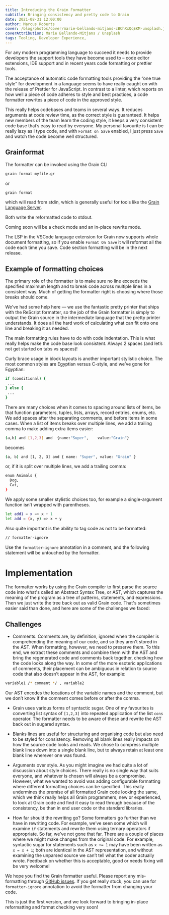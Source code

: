 ```yaml
---
title: Introducing the Grain Formatter
subtitle: Bringing consistency and pretty code to Grain
date: 2021-08-31 12:00:00
author: Marcus Roberts
cover: /blog/photos/cover/marie-bellando-mitjans-cBChXxQqEKM-unsplash.jpg
coverAttribution: Marie Bellando-Mitjans / Unsplash
tags: Tooling, Developer Experience, 
---
```


For any modern programming language to succeed it needs to provide developers the support tools they have become used to – code editor extensions, IDE support and in recent years code formatting or prettier tools.

The acceptance of automatic code formatting tools providing the “one true style” for development in a language seems to have really caught on with the release of Prettier for JavaScript. In contrast to a linter, which reports on how well a piece of code adheres to style and best practices, a code formatter rewrites a piece of code in the approved style.

This really helps codebases and teams in several ways. It reduces arguments at code review time, as the correct style is guaranteed. It helps new members of the team learn the coding style, it keeps a very consistent code base that’s easy to read by everyone. My personal favourite is I can be really lazy as I type code, and with `Format on Save` enabled, I just press `Save` and watch the code become well structured.


## Grainformat

The formatter can be invoked using the Grain CLI

```sh
grain format myfile.gr
```

or 

```sh
grain format  
``` 

which will read from stdin, which is generally useful for tools like the [Grain Language Server](https://github.com/grain-lang/grain-language-server).

Both write the reformatted code to stdout.

Coming soon will be a check mode and an in-place rewrite mode.

The LSP in the VSCode language extension for Grain now supports whole document formatting, so if you enable `Format On Save` it will reformat all the code each time you save. Code section formatting will be in the next release.


## Example of formatting choices

The primary role of the formatter is to make sure no line exceeds the specified maximum length and to break code across multiple lines in a consistent way. Much of getting the formatter right is choosing where those breaks should come.

We've had some help here — we use the fantastic pretty printer that ships with the ReScript formatter, so the job of the Grain formatter is simply to output the Grain source in the intermediate language that the pretty printer understands.  It does all the hard work of calculating what can fit onto one line and breaking it as needed.

The main formatting rules have to do with code indentation. This is what really helps make the code base look consistent. Always 2 spaces (and let’s not get started on tabs vs spaces)!

Curly brace usage in block layouts is another important stylistic choice. The most common styles are Egyptian versus C-style, and we’ve gone for Egyptian:

```sh
if (conditional) {
 ...
} else {
 ...
}
```

There are many choices when it comes to spacing around lists of items, be that function parameters, tuples, lists, arrays, record entries, enums, etc. We add spaces after the separating comments, and before items in some cases. When a list of items breaks over multiple lines, we add a trailing comma to make adding extra items easier:

```sh
(a,b) and [1,2,3] and  {name:"Super",    value:"Grain"}
```

becomes
```sh
(a, b) and [1, 2, 3] and { name: "Super", value: "Grain" } 
```

or, if it is split over multiple lines, we add a trailing comma:

```sh
enum Animals { 
  Dog, 
  Cat,
}
```


We apply some smaller stylistic choices too, for example a single-argument function isn’t wrapped with parentheses. 

```sh
let add1 = x => x + 1
let add = (x, y) => x + y
```

Also quite important is the ability to tag code as not to be formatted:

```sh
// formatter-ignore
```

Use the `formatter-ignore` annotation in a comment, and the following statement will be untouched by the formatter.

# Implementation

The formatter works by using the Grain compiler to first parse the source code into what's called an Abstract Syntax Tree, or AST, which captures the meaning of the program as a tree of patterns, statements, and expressions. Then we just write the tree back out as valid Grain code. That's sometimes easier said than done, and here are some of the challenges we faced:


## Challenges

-	Comments.   Comments are, by definition, ignored when the compiler is comprehending the meaning of our code, and so they aren't stored in the AST. When formatting, however, we need to preserve them. To this end, we extract these comments and combine them with the AST and bring the regenerated code and comments back together, checking how the code looks along the way. In some of the more esoteric applications of comments, their placement can be ambiguous in relation to source code that also doesn’t appear in the AST, for example:

```sh
variable1 /* comment */ , variable2
```

Our AST encodes the locations of the variable names and the comment, but we don’t know if the comment comes before or after the comma.

-	Grain uses various forms of syntactic sugar.  One of my favourites is converting list syntax of `[1,2,3]` into repeated application of the list `cons` operator. The formatter needs to be aware of these and rewrite the AST back out in sugared syntax.

- Blanks lines are useful for structuring and organising code but also need to be styled for consistency.  Removing all blank lines really impacts on how the source code looks and reads. We chose to compress multiple blank lines down into a single blank line, but to always retain at least one blank line wherever one was found.

-	Arguments over style. As you might imagine we had quite a lot of discussion about style choices. There really is no single way that suits everyone, and whatever is chosen will always be a compromise. However, what we wanted to avoid was adding configurable formatting where different formatting choices can be specified.  This really undermines the premise of all formatted Grain code looking the same, which we think really helps all Grain programmers, new or experienced, to look at Grain code and find it easy to read through because of the consistency, be than in end user code or the standard libraries.
-	How far should the rewriting go? Some formatters go further than we have in rewriting code. For example, we’ve seen some which will examine `if` statements and rewrite them using ternary operators if appropriate. So far, we’ve not gone that far. There are a couple of places where we might make changes from the original code. For example, syntactic sugar for statements such as `x += 1` may have been written as `x = x + 1`; both are identical in the AST representation, and without examining the unparsed source we can’t tell what the coder actually wrote. Feedback on whether this is acceptable, good or needs fixing will be very welcome!

We hope you find the Grain formatter useful. Please report any mis-formatting through [GitHub issues](https://github.com/grain-lang/grain/issues). If you get really stuck, you can use for `formatter-ignore` annotation to avoid the formatter from changing your code.

This is just the first version, and we look forward to bringing in-place reformatting and format checking very soon!

